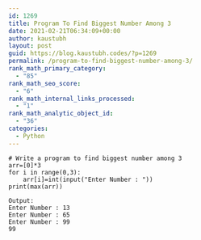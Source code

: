 ```yaml
---
id: 1269
title: Program To Find Biggest Number Among 3
date: 2021-02-21T06:34:09+00:00
author: kaustubh
layout: post
guid: https://blog.kaustubh.codes/?p=1269
permalink: /program-to-find-biggest-number-among-3/
rank_math_primary_category:
  - "85"
rank_math_seo_score:
  - "6"
rank_math_internal_links_processed:
  - "1"
rank_math_analytic_object_id:
  - "36"
categories:
  - Python
---
```

<pre class="wp-block-code"><code># Write a program to find biggest number among 3
arr=&#91;0]*3
for i in range(0,3):
    arr&#91;i]=int(input("Enter Number : "))
print(max(arr))</code></pre>

<pre class="wp-block-code"><code>Output:
Enter Number : 13
Enter Number : 65
Enter Number : 99
99</code></pre>
